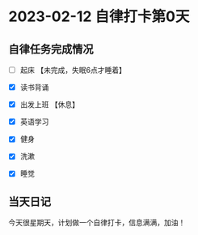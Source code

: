 # 2023-02-12 自律打卡第0天

## 自律任务完成情况

- [ ] 起床 【未完成，失眠6点才睡着】
- [x] 读书背诵
- [x] 出发上班 【休息】
- [x] 英语学习


- [x] 健身
- [x] 洗漱
- [x] 睡觉


## 当天日记

  今天很星期天，计划做一个自律打卡，信息满满，加油！



